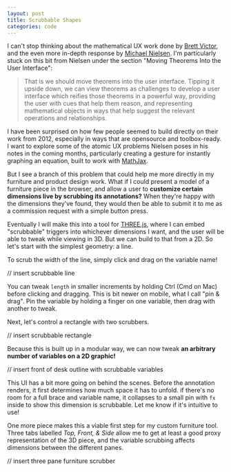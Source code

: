 ```yaml
---
layout: post
title: Scrubbable Shapes
categories: code
---
```


I can't stop thinking about the mathematical UX work done by [Brett Victor](worrydream.com/#!/KillMath), and the even more in-depth response by [Michael Nielsen](http://mnielsen.github.io/notes/kill_math/kill_math.html). I'm particularly stuck on this bit from Nielsen under the section "Moving Theorems Into the User Interface":
> That is we should move theorems into the user interface. Tipping it upside down, we can view theorems as challenges to develop a user interface which reifies those theorems in a powerful way, providing the user with cues that help them reason, and representing mathematical objects in ways that help suggest the relevant operations and relationships.

I have been surprised on how few people seemed to build directly on their work from 2012, especially in ways that are opensource and toolbox-ready. I want to explore some of the atomic UX problems Nielsen poses in his notes in the coming months, particularly creating a gesture for instantly graphing an equation, built to work with [MathJax](mathjax.org).

But I see a branch of this problem that could help me more directly in my furniture and product design work. What if I could present a model of a furniture piece in the browser, and allow a user to __customize certain dimensions live by scrubbing its annotations?__ When they're happy with the dimensions they've found, they would then be able to submit it to me as a commission request with a simple button press.

Eventually I will make this into a tool for [THREE.js](threejs.org), where I can embed "scrubbable" triggers into whichever dimensions I want, and the user will be able to tweak while viewing in 3D. But we can build to that from a 2D. So let's start with the simplest geometry: a line.

To scrub the width of the line, simply click and drag on the variable name!

// insert scrubbable line

You can tweak `length` in smaller increments by holding Ctrl (Cmd on Mac) before clicking and dragging. This is bit newer on mobile, what I call "pin & drag". Pin the variable by holding a finger on one variable, then drag with another to tweak.

Next, let's control a rectangle with two scrubbers.

// insert scrubbable rectangle

Because this is built up in a modular way, we can now tweak **an arbitrary number of variables on a 2D graphic!**

// insert front of desk outline with scrubbable variables

This UI has a bit more going on behind the scenes. Before the annotation renders, it first determines how much space it has to unfold. if there's no room for a full brace and variable name, it collapses to a small pin with `fx` inside to show this dimension is scrubbable. Let me know if it's intuitive to use!

One more piece makes this a viable first step for my custom furniture tool. Three tabs labelled _Top, Front, & Side_ allow me to get at least a good proxy representation of the 3D piece, and the variable scrubbing affects dimensions between the different panes.

// insert three pane furniture scrubber
